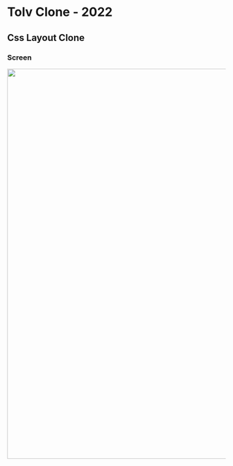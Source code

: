 # Tolv Clone - 2022

## Css Layout Clone

### Screen
<img src="https://user-images.githubusercontent.com/83111413/169858718-fd16e646-6531-490d-a778-e87b273b6196.png" style="width: 900px"/>

